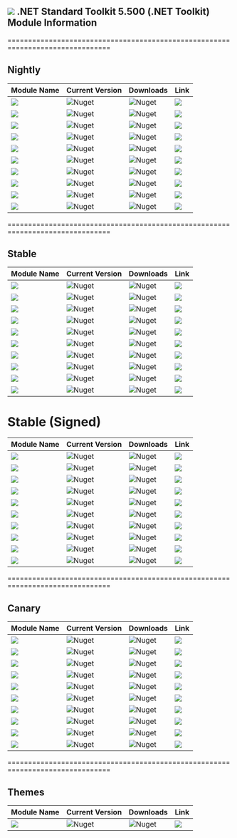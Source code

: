 ## <img src="https://github.com/Wagnerp/Krypton-NET-Version-Dashboard/blob/master/Assets/Icons/PNG/Square%20Design%2064%20x%2064%20New%20Green.png" /> .NET Standard Toolkit 5.500 (.NET Toolkit) Module Information

===============================================================================

## Nightly

| Module Name | Current Version | Downloads | Link |
|---|---|---|---|
| <img src="https://img.shields.io/badge/Module-Toolkit-000080.svg?style=flat-square" /> | ![Nuget](https://img.shields.io/nuget/vpre/Krypton.Toolkit.Nightly?color=informational&label=Version&logo=nuget&style=flat-square) | ![Nuget](https://img.shields.io/nuget/dt/Krypton.Toolkit.Nightly?color=brightgreen&label=Downloads&logo=nuget&style=flat-square) |  <a href="https://www.nuget.org/packages/Krypton.Toolkit.Nightly/"><img src="https://img.shields.io/badge/Download-Link-9cf.svg?style=flat-square" /></a> |
| <img src="https://img.shields.io/badge/Module-Toolkit Lite-000080.svg?style=flat-square" /> | ![Nuget](https://img.shields.io/nuget/vpre/Krypton.Toolkit.Nightly.Lite?color=informational&label=Version&logo=nuget&style=flat-square) | ![Nuget](https://img.shields.io/nuget/dt/Krypton.Toolkit.Nightly.Lite?color=brightgreen&label=Downloads&logo=nuget&style=flat-square) |  <a href="https://www.nuget.org/packages/Krypton.Toolkit.Nightly.Lite/"><img src="https://img.shields.io/badge/Download-Link-9cf.svg?style=flat-square" /></a> |
| <img src="https://img.shields.io/badge/Module-Docking-000080.svg?style=flat-square" /> | ![Nuget](https://img.shields.io/nuget/vpre/Krypton.Docking.Nightly?color=informational&label=Version&logo=nuget&style=flat-square) | ![Nuget](https://img.shields.io/nuget/dt/Krypton.Docking.Nightly?color=brightgreen&label=Downloads&logo=nuget&style=flat-square) |  <a href="https://www.nuget.org/packages/Krypton.Docking.Nightly/"><img src="https://img.shields.io/badge/Download-Link-9cf.svg?style=flat-square" /></a> |
| <img src="https://img.shields.io/badge/Module-Docking Lite-000080.svg?style=flat-square" /> | ![Nuget](https://img.shields.io/nuget/vpre/Krypton.Docking.Nightly.Lite?color=informational&label=Version&logo=nuget&style=flat-square) | ![Nuget](https://img.shields.io/nuget/dt/Krypton.Docking.Nightly.Lite?color=brightgreen&label=Downloads&logo=nuget&style=flat-square) |  <a href="https://www.nuget.org/packages/Krypton.Docking.Nightly.Lite/"><img src="https://img.shields.io/badge/Download-Link-9cf.svg?style=flat-square" /></a> |
| <img src="https://img.shields.io/badge/Module-Navigator-000080.svg?style=flat-square" /> | ![Nuget](https://img.shields.io/nuget/vpre/Krypton.Navigator.Nightly?color=informational&label=Version&logo=nuget&style=flat-square) | ![Nuget](https://img.shields.io/nuget/dt/Krypton.Navigator.Nightly?color=brightgreen&label=Downloads&logo=nuget&style=flat-square) |  <a href="https://www.nuget.org/packages/Krypton.Navigator.Nightly/"><img src="https://img.shields.io/badge/Download-Link-9cf.svg?style=flat-square" /></a> |
| <img src="https://img.shields.io/badge/Module-Navigator Lite-000080.svg?style=flat-square" /> | ![Nuget](https://img.shields.io/nuget/vpre/Krypton.Navigator.Nightly.Lite?color=informational&label=Version&logo=nuget&style=flat-square) | ![Nuget](https://img.shields.io/nuget/dt/Krypton.Navigator.Nightly.Lite?color=brightgreen&label=Downloads&logo=nuget&style=flat-square) |  <a href="https://www.nuget.org/packages/Krypton.Navigator.Nightly.Lite/"><img src="https://img.shields.io/badge/Download-Link-9cf.svg?style=flat-square" /></a> |
| <img src="https://img.shields.io/badge/Module-Ribbon-000080.svg?style=flat-square" /> | ![Nuget](https://img.shields.io/nuget/vpre/Krypton.Ribbon.Nightly?color=informational&label=Version&logo=nuget&style=flat-square) | ![Nuget](https://img.shields.io/nuget/dt/Krypton.Ribbon.Nightly?color=brightgreen&label=Downloads&logo=nuget&style=flat-square) |  <a href="https://www.nuget.org/packages/Krypton.Ribbon.Nightly/"><img src="https://img.shields.io/badge/Download-Link-9cf.svg?style=flat-square" /></a> |
| <img src="https://img.shields.io/badge/Module-Ribbon Lite-000080.svg?style=flat-square" /> | ![Nuget](https://img.shields.io/nuget/vpre/Krypton.Ribbon.Nightly.Lite?color=informational&label=Version&logo=nuget&style=flat-square) | ![Nuget](https://img.shields.io/nuget/dt/Krypton.Ribbon.Nightly.Lite?color=brightgreen&label=Downloads&logo=nuget&style=flat-square) |  <a href="https://www.nuget.org/packages/Krypton.Ribbon.Nightly.Lite/"><img src="https://img.shields.io/badge/Download-Link-9cf.svg?style=flat-square" /></a> |
| <img src="https://img.shields.io/badge/Module-Workspace-000080.svg?style=flat-square" /> | ![Nuget](https://img.shields.io/nuget/vpre/Krypton.Workspace.Nightly?color=informational&label=Version&logo=nuget&style=flat-square) | ![Nuget](https://img.shields.io/nuget/dt/Krypton.Workspace.Nightly?color=brightgreen&label=Downloads&logo=nuget&style=flat-square) |  <a href="https://www.nuget.org/packages/Krypton.Workspace.Nightly/"><img src="https://img.shields.io/badge/Download-Link-9cf.svg?style=flat-square" /></a> |
| <img src="https://img.shields.io/badge/Module-Workspace Lite-000080.svg?style=flat-square" /> | ![Nuget](https://img.shields.io/nuget/vpre/Krypton.Workspace.Nightly.Lite?color=informational&label=Version&logo=nuget&style=flat-square) | ![Nuget](https://img.shields.io/nuget/dt/Krypton.Workspace.Nightly.Lite?color=brightgreen&label=Downloads&logo=nuget&style=flat-square) |  <a href="https://www.nuget.org/packages/Krypton.Workspace.Nightly.Lite/"><img src="https://img.shields.io/badge/Download-Link-9cf.svg?style=flat-square" /></a> |

===============================================================================

## Stable

| Module Name | Current Version | Downloads | Link |
|---|---|---|---|
| <img src="https://img.shields.io/badge/Module-Toolkit-orange.svg?style=flat-square" /> | ![Nuget](https://img.shields.io/nuget/v/Krypton.Toolkit?label=Version&logo=nuget&style=flat-square) | ![Nuget](https://img.shields.io/nuget/dt/Krypton.Toolkit?color=brightgreen&label=Downloads&logo=nuget&style=flat-square) |  <a href="https://www.nuget.org/packages/Krypton.Toolkit/"><img src="https://img.shields.io/badge/Download-Link-9cf.svg?style=flat-square" /></a> |
| <img src="https://img.shields.io/badge/Module-Toolkit Lite-orange.svg?style=flat-square" /> | ![Nuget](https://img.shields.io/nuget/v/Krypton.Toolkit.Lite?label=Version&logo=nuget&style=flat-square) | ![Nuget](https://img.shields.io/nuget/dt/Krypton.Toolkit.Lite?color=brightgreen&label=Downloads&logo=nuget&style=flat-square) |  <a href="https://www.nuget.org/packages/Krypton.Toolkit.Lite/"><img src="https://img.shields.io/badge/Download-Link-9cf.svg?style=flat-square" /></a> |
| <img src="https://img.shields.io/badge/Module-Docking-orange.svg?style=flat-square" /> | ![Nuget](https://img.shields.io/nuget/v/Krypton.Docking?label=Version&logo=nuget&style=flat-square) | ![Nuget](https://img.shields.io/nuget/dt/Krypton.Docking?color=brightgreen&label=Downloads&logo=nuget&style=flat-square) |  <a href="https://www.nuget.org/packages/Krypton.Docking/"><img src="https://img.shields.io/badge/Download-Link-9cf.svg?style=flat-square" /></a> |
| <img src="https://img.shields.io/badge/Module-Docking Lite-orange.svg?style=flat-square" /> | ![Nuget](https://img.shields.io/nuget/v/Krypton.Docking.Lite?label=Version&logo=nuget&style=flat-square) | ![Nuget](https://img.shields.io/nuget/dt/Krypton.Docking.Lite?color=brightgreen&label=Downloads&logo=nuget&style=flat-square) |  <a href="https://www.nuget.org/packages/Krypton.Docking.Lite/"><img src="https://img.shields.io/badge/Download-Link-9cf.svg?style=flat-square" /></a> |
| <img src="https://img.shields.io/badge/Module-Navigator-orange.svg?style=flat-square" /> | ![Nuget](https://img.shields.io/nuget/v/Krypton.Navigator?label=Version&logo=nuget&style=flat-square) | ![Nuget](https://img.shields.io/nuget/dt/Krypton.Navigator?color=brightgreen&label=Downloads&logo=nuget&style=flat-square) |  <a href="https://www.nuget.org/packages/Krypton.Navigator/"><img src="https://img.shields.io/badge/Download-Link-9cf.svg?style=flat-square" /></a> |
| <img src="https://img.shields.io/badge/Module-Navigator Lite-orange.svg?style=flat-square" /> | ![Nuget](https://img.shields.io/nuget/v/Krypton.Navigator.Lite?label=Version&logo=nuget&style=flat-square) | ![Nuget](https://img.shields.io/nuget/dt/Krypton.Navigator.Lite?color=brightgreen&label=Downloads&logo=nuget&style=flat-square) |  <a href="https://www.nuget.org/packages/Krypton.Navigator.Lite/"><img src="https://img.shields.io/badge/Download-Link-9cf.svg?style=flat-square" /></a> |
| <img src="https://img.shields.io/badge/Module-Ribbon-orange.svg?style=flat-square" /> | ![Nuget](https://img.shields.io/nuget/v/Krypton.Ribbon?label=Version&logo=nuget&style=flat-square) | ![Nuget](https://img.shields.io/nuget/dt/Krypton.Ribbon?color=brightgreen&label=Downloads&logo=nuget&style=flat-square) |  <a href="https://www.nuget.org/packages/Krypton.Ribbon/"><img src="https://img.shields.io/badge/Download-Link-9cf.svg?style=flat-square" /></a> |
| <img src="https://img.shields.io/badge/Module-Ribbon Lite-orange.svg?style=flat-square" /> | ![Nuget](https://img.shields.io/nuget/v/Krypton.Ribbon.Lite?label=Version&logo=nuget&style=flat-square) | ![Nuget](https://img.shields.io/nuget/dt/Krypton.Ribbon.Lite?color=brightgreen&label=Downloads&logo=nuget&style=flat-square) |  <a href="https://www.nuget.org/packages/Krypton.Ribbon.Lite/"><img src="https://img.shields.io/badge/Download-Link-9cf.svg?style=flat-square" /></a> |
| <img src="https://img.shields.io/badge/Module-Workspace-orange.svg?style=flat-square" /> | ![Nuget](https://img.shields.io/nuget/v/Krypton.Workspace?label=Version&logo=nuget&style=flat-square) | ![Nuget](https://img.shields.io/nuget/dt/Krypton.Workspace?color=brightgreen&label=Downloads&logo=nuget&style=flat-square) |  <a href="https://www.nuget.org/packages/Krypton.Workspace/"><img src="https://img.shields.io/badge/Download-Link-9cf.svg?style=flat-square" /></a> |
| <img src="https://img.shields.io/badge/Module-Workspace Lite-orange.svg?style=flat-square" /> | ![Nuget](https://img.shields.io/nuget/v/Krypton.Workspace.Lite?label=Version&logo=nuget&style=flat-square) | ![Nuget](https://img.shields.io/nuget/dt/Krypton.Workspace.Lite?color=brightgreen&label=Downloads&logo=nuget&style=flat-square) |  <a href="https://www.nuget.org/packages/Krypton.Workspace.Lite/"><img src="https://img.shields.io/badge/Download-Link-9cf.svg?style=flat-square" /></a> |

# Stable (Signed)

| Module Name | Current Version | Downloads | Link |
|---|---|---|---|
| <img src="https://img.shields.io/badge/Module-Toolkit-orange.svg?style=flat-square" /> | ![Nuget](https://img.shields.io/nuget/v/Krypton.Toolkit?label=Version&logo=nuget&style=flat-square) | ![Nuget](https://img.shields.io/nuget/dt/Krypton.Toolkit.Signed?color=brightgreen&label=Downloads&logo=nuget&style=flat-square) |  <a href="https://www.nuget.org/packages/Krypton.Toolkit.Signed/"><img src="https://img.shields.io/badge/Download-Link-9cf.svg?style=flat-square" /></a> |
| <img src="https://img.shields.io/badge/Module-Toolkit Lite-orange.svg?style=flat-square" /> | ![Nuget](https://img.shields.io/nuget/v/Krypton.Toolkit.Lite?label=Version&logo=nuget&style=flat-square) | ![Nuget](https://img.shields.io/nuget/dt/Krypton.Toolkit.Lite.Signed?color=brightgreen&label=Downloads&logo=nuget&style=flat-square) |  <a href="https://www.nuget.org/packages/Krypton.Toolkit.Lite.Signed/"><img src="https://img.shields.io/badge/Download-Link-9cf.svg?style=flat-square" /></a> |
| <img src="https://img.shields.io/badge/Module-Docking-orange.svg?style=flat-square" /> | ![Nuget](https://img.shields.io/nuget/v/Krypton.Docking?label=Version&logo=nuget&style=flat-square) | ![Nuget](https://img.shields.io/nuget/dt/Krypton.Docking.Signed?color=brightgreen&label=Downloads&logo=nuget&style=flat-square) |  <a href="https://www.nuget.org/packages/Krypton.Docking.Signed/"><img src="https://img.shields.io/badge/Download-Link-9cf.svg?style=flat-square" /></a> |
| <img src="https://img.shields.io/badge/Module-Docking Lite-orange.svg?style=flat-square" /> | ![Nuget](https://img.shields.io/nuget/v/Krypton.Docking.Lite?label=Version&logo=nuget&style=flat-square) | ![Nuget](https://img.shields.io/nuget/dt/Krypton.Docking.Lite.Signed?color=brightgreen&label=Downloads&logo=nuget&style=flat-square) |  <a href="https://www.nuget.org/packages/Krypton.Docking.Lite.Signed/"><img src="https://img.shields.io/badge/Download-Link-9cf.svg?style=flat-square" /></a> |
| <img src="https://img.shields.io/badge/Module-Navigator-orange.svg?style=flat-square" /> | ![Nuget](https://img.shields.io/nuget/v/Krypton.Navigator?label=Version&logo=nuget&style=flat-square) | ![Nuget](https://img.shields.io/nuget/dt/Krypton.Navigator.Signed?color=brightgreen&label=Downloads&logo=nuget&style=flat-square) |  <a href="https://www.nuget.org/packages/Krypton.Navigator.Signed/"><img src="https://img.shields.io/badge/Download-Link-9cf.svg?style=flat-square" /></a> |
| <img src="https://img.shields.io/badge/Module-Navigator Lite-orange.svg?style=flat-square" /> | ![Nuget](https://img.shields.io/nuget/v/Krypton.Navigator.Lite?label=Version&logo=nuget&style=flat-square) | ![Nuget](https://img.shields.io/nuget/dt/Krypton.Navigator.Lite.Signed?color=brightgreen&label=Downloads&logo=nuget&style=flat-square) |  <a href="https://www.nuget.org/packages/Krypton.Navigator.Lite.Signed/"><img src="https://img.shields.io/badge/Download-Link-9cf.svg?style=flat-square" /></a> |
| <img src="https://img.shields.io/badge/Module-Ribbon-orange.svg?style=flat-square" /> | ![Nuget](https://img.shields.io/nuget/v/Krypton.Ribbon?label=Version&logo=nuget&style=flat-square) | ![Nuget](https://img.shields.io/nuget/dt/Krypton.Ribbon.Signed?color=brightgreen&label=Downloads&logo=nuget&style=flat-square) |  <a href="https://www.nuget.org/packages/Krypton.Ribbon.Signed/"><img src="https://img.shields.io/badge/Download-Link-9cf.svg?style=flat-square" /></a> |
| <img src="https://img.shields.io/badge/Module-Ribbon Lite-orange.svg?style=flat-square" /> | ![Nuget](https://img.shields.io/nuget/v/Krypton.Ribbon.Lite?label=Version&logo=nuget&style=flat-square) | ![Nuget](https://img.shields.io/nuget/dt/Krypton.Ribbon.Lite.Signed?color=brightgreen&label=Downloads&logo=nuget&style=flat-square) |  <a href="https://www.nuget.org/packages/Krypton.Ribbon.Lite.Signed/"><img src="https://img.shields.io/badge/Download-Link-9cf.svg?style=flat-square" /></a> |
| <img src="https://img.shields.io/badge/Module-Workspace-orange.svg?style=flat-square" /> | ![Nuget](https://img.shields.io/nuget/v/Krypton.Workspace?label=Version&logo=nuget&style=flat-square) | ![Nuget](https://img.shields.io/nuget/dt/Krypton.Workspace.Signed?color=brightgreen&label=Downloads&logo=nuget&style=flat-square) |  <a href="https://www.nuget.org/packages/Krypton.Workspace.Signed/"><img src="https://img.shields.io/badge/Download-Link-9cf.svg?style=flat-square" /></a> |
| <img src="https://img.shields.io/badge/Module-Workspace Lite-orange.svg?style=flat-square" /> | ![Nuget](https://img.shields.io/nuget/v/Krypton.Workspace.Lite?label=Version&logo=nuget&style=flat-square) | ![Nuget](https://img.shields.io/nuget/dt/Krypton.Workspace.Lite.Signed?color=brightgreen&label=Downloads&logo=nuget&style=flat-square) |  <a href="https://www.nuget.org/packages/Krypton.Workspace.Lite.Signed/"><img src="https://img.shields.io/badge/Download-Link-9cf.svg?style=flat-square" /></a> |

===============================================================================

## Canary

| Module Name | Current Version | Downloads | Link |
|---|---|---|---|
| <img src="https://img.shields.io/badge/Module-Toolkit-yellow.svg?style=flat-square" /> | ![Nuget](https://img.shields.io/nuget/vpre/Krypton.Toolkit.Canary?color=informational&label=Version&logo=nuget&style=flat-square) | ![Nuget](https://img.shields.io/nuget/dt/Krypton.Toolkit.Canary?color=informational&color=brightgreen&label=Downloads&logo=nuget&style=flat-square) |  <a href="https://www.nuget.org/packages/Krypton.Toolkit.Canary/"><img src="https://img.shields.io/badge/Download-Link-9cf.svg?style=flat-square" /></a> |
| <img src="https://img.shields.io/badge/Module-Toolkit Lite-yellow.svg?style=flat-square" /> | ![Nuget](https://img.shields.io/nuget/vpre/Krypton.Toolkit.Canary.Lite?label=Version&logo=nuget&style=flat-square) | ![Nuget](https://img.shields.io/nuget/dt/Krypton.Toolkit.Canary.Lite?color=brightgreen&label=Downloads&logo=nuget&style=flat-square) |  <a href="https://www.nuget.org/packages/Krypton.Toolkit.Canary.Lite/"><img src="https://img.shields.io/badge/Download-Link-9cf.svg?style=flat-square" /></a> |
| <img src="https://img.shields.io/badge/Module-Docking-yellow.svg?style=flat-square" /> | ![Nuget](https://img.shields.io/nuget/vpre/Krypton.Docking.Canary?color=informational&label=Version&logo=nuget&style=flat-square) | ![Nuget](https://img.shields.io/nuget/dt/Krypton.Docking.Canary?color=informational&color=brightgreen&label=Downloads&logo=nuget&style=flat-square) |  <a href="https://www.nuget.org/packages/Krypton.Docking.Canary/"><img src="https://img.shields.io/badge/Download-Link-9cf.svg?style=flat-square" /></a> |
| <img src="https://img.shields.io/badge/Module-Docking Lite-yellow.svg?style=flat-square" /> | ![Nuget](https://img.shields.io/nuget/vpre/Krypton.Docking.Canary.Lite?label=Version&logo=nuget&style=flat-square) | ![Nuget](https://img.shields.io/nuget/dt/Krypton.Docking.Canary.Lite?color=brightgreen&label=Downloads&logo=nuget&style=flat-square) |  <a href="https://www.nuget.org/packages/Krypton.Docking.Canary.Lite/"><img src="https://img.shields.io/badge/Download-Link-9cf.svg?style=flat-square" /></a> |
| <img src="https://img.shields.io/badge/Module-Navigator-yellow.svg?style=flat-square" /> | ![Nuget](https://img.shields.io/nuget/vpre/Krypton.Navigator.Canary?color=informational&label=Version&logo=nuget&style=flat-square) | ![Nuget](https://img.shields.io/nuget/dt/Krypton.Navigator.Canary?color=informational&color=brightgreen&label=Downloads&logo=nuget&style=flat-square) |  <a href="https://www.nuget.org/packages/Krypton.Navigator.Canary/"><img src="https://img.shields.io/badge/Download-Link-9cf.svg?style=flat-square" /></a> |
| <img src="https://img.shields.io/badge/Module-Navigator Lite-yellow.svg?style=flat-square" /> | ![Nuget](https://img.shields.io/nuget/vpre/Krypton.Navigator.Canary.Lite?label=Version&logo=nuget&style=flat-square) | ![Nuget](https://img.shields.io/nuget/dt/Krypton.Navigator.Canary.Lite?color=brightgreen&label=Downloads&logo=nuget&style=flat-square) |  <a href="https://www.nuget.org/packages/Krypton.Navigator.Canary.Lite/"><img src="https://img.shields.io/badge/Download-Link-9cf.svg?style=flat-square" /></a> |
| <img src="https://img.shields.io/badge/Module-Ribbon-yellow.svg?style=flat-square" /> | ![Nuget](https://img.shields.io/nuget/vpre/Krypton.Ribbon.Canary?color=informational&label=Version&logo=nuget&style=flat-square) | ![Nuget](https://img.shields.io/nuget/dt/Krypton.Ribbon.Canary?color=informational&color=brightgreen&label=Downloads&logo=nuget&style=flat-square) |  <a href="https://www.nuget.org/packages/Krypton.Ribbon.Canary/"><img src="https://img.shields.io/badge/Download-Link-9cf.svg?style=flat-square" /></a> |
| <img src="https://img.shields.io/badge/Module-Ribbon Lite-yellow.svg?style=flat-square" /> | ![Nuget](https://img.shields.io/nuget/vpre/Krypton.Ribbon.Canary.Lite?label=Version&logo=nuget&style=flat-square) | ![Nuget](https://img.shields.io/nuget/dt/Krypton.Ribbon.Canary.Lite?color=brightgreen&label=Downloads&logo=nuget&style=flat-square) |  <a href="https://www.nuget.org/packages/Krypton.Ribbon.Canary.Lite/"><img src="https://img.shields.io/badge/Download-Link-9cf.svg?style=flat-square" /></a> |
| <img src="https://img.shields.io/badge/Module-Workspace-yellow.svg?style=flat-square" /> | ![Nuget](https://img.shields.io/nuget/vpre/Krypton.Workspace.Canary?color=informational&label=Version&logo=nuget&style=flat-square) | ![Nuget](https://img.shields.io/nuget/dt/Krypton.Workspace.Canary?color=informational&color=brightgreen&label=Downloads&logo=nuget&style=flat-square) |  <a href="https://www.nuget.org/packages/Krypton.Workspace.Canary/"><img src="https://img.shields.io/badge/Download-Link-9cf.svg?style=flat-square" /></a> |
| <img src="https://img.shields.io/badge/Module-Workspace Lite-yellow.svg?style=flat-square" /> | ![Nuget](https://img.shields.io/nuget/vpre/Krypton.Workspace.Canary.Lite?label=Version&logo=nuget&style=flat-square) | ![Nuget](https://img.shields.io/nuget/dt/Krypton.Workspace.Canary.Lite?color=brightgreen&label=Downloads&logo=nuget&style=flat-square) |  <a href="https://www.nuget.org/packages/Krypton.Workspace.Canary.Lite/"><img src="https://img.shields.io/badge/Download-Link-9cf.svg?style=flat-square" /></a> |

===============================================================================

## Themes

| Module Name | Current Version | Downloads | Link |
|---|---|---|---|
| <img src="https://img.shields.io/badge/Module-Themes-orange.svg?style=flat-square" /> | ![Nuget](https://img.shields.io/nuget/v/Krypton.Toolkit.Themes?label=Version&logo=nuget&style=flat-square) | ![Nuget](https://img.shields.io/nuget/dt/Krypton.Toolkit.Themes?color=brightgreen&label=Downloads&logo=nuget&style=flat-square) |  <a href="https://www.nuget.org/packages/Krypton.Toolkit.Themes/"><img src="https://img.shields.io/badge/Download-Link-9cf.svg?style=flat-square" /></a> |